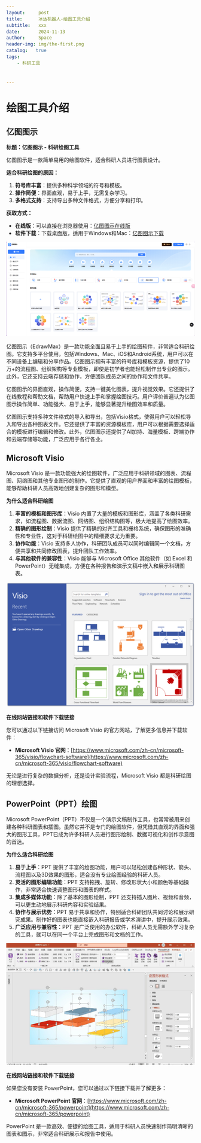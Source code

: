 ```yaml
---
layout:     post
title:      冰达机器人-绘图工具介绍
subtitle:   xxx
date:       2024-11-13
author:     Space
header-img: img/the-first.png
catalog:   true
tags:
    - 科研工具


---
```




# 绘图工具介绍



## 亿图图示

**标题：亿图图示 - 科研绘图工具**

亿图图示是一款简单易用的绘图软件，适合科研人员进行图表设计。

**适合科研绘图的原因：**

1. **符号库丰富**：提供多种科学领域的符号和模板。
2. **操作简便**：界面直观，易于上手，无需复杂学习。
3. **多格式支持**：支持导出多种文件格式，方便分享和打印。

**获取方式：**

- **在线版**：可以直接在浏览器使用：[亿图图示在线版](https://www.edrawmax.com/)
- **软件下载**：下载桌面版，适用于Windows和Mac：[亿图图示下载](https://www.edrawsoft.cn/download/)

![image-20241113182320187](https://raw.githubusercontent.com/dhw2536/Picture/main/202411131823451.png)

亿图图示（EdrawMax）是一款功能全面且易于上手的绘图软件，非常适合科研绘图。它支持多平台使用，包括Windows、Mac、iOS和Android系统，用户可以在不同设备上编辑和分享作品。亿图图示拥有丰富的符号库和模板资源，提供了10万+的流程图、组织架构等专业模板，即使是初学者也能轻松制作出专业的图示。此外，它还支持云端存储和协作，方便团队成员之间的协作和文件共享。

亿图图示的界面直观，操作简便，支持一键美化图表，提升视觉效果。它还提供了在线教程和帮助文档，帮助用户快速上手和掌握绘图技巧。用户评价普遍认为亿图图示操作简单、功能强大、易于上手，能够显著提升绘图效率和质量。

亿图图示支持多种文件格式的导入和导出，包括Visio格式，使得用户可以轻松导入和导出各种图表文件。它还提供了丰富的资源模板库，用户可以根据需要选择适合的模板进行编辑和修改。此外，亿图图示还提供了AI加持、海量模板、跨端协作和云端存储等功能，广泛应用于各行各业。



## Microsoft Visio

Microsoft Visio 是一款功能强大的绘图软件，广泛应用于科研领域的图表、流程图、网络图和其他专业图形的制作。它提供了直观的用户界面和丰富的绘图模板，能够帮助科研人员高效地创建复杂的图形和模型。

**为什么适合科研绘图**

1. **丰富的模板和图形库**：Visio 内置了大量的模板和图形库，涵盖了各类科研需求，如流程图、数据流图、网络图、组织结构图等，极大地提高了绘图效率。
2. **精确的图形绘制**：Visio 提供了精确的对齐工具和栅格系统，确保图形的准确性和专业性，这对于科研绘图中的精细要求尤为重要。
3. **协作功能**：Visio 支持多人协作，科研团队成员可以同时编辑同一个文档，方便共享和共同修改图表，提升团队工作效率。
4. **与其他软件的兼容性**：Visio 能够与 Microsoft Office 其他软件（如 Excel 和 PowerPoint）无缝集成，方便在各种报告和演示文稿中嵌入和展示科研图表。

![Microsoft Visio Professional 2021 - Download, Review, Screenshots](https://raw.githubusercontent.com/dhw2536/Picture/main/202411131840394.png)

**在线网站链接和软件下载链接**

您可以通过以下链接访问 Microsoft Visio 的官方网站，了解更多信息并下载软件：
- **Microsoft Visio 官网**：[https://www.microsoft.com/zh-cn/microsoft-365/visio/flowchart-software](https://www.microsoft.com/zh-cn/microsoft-365/visio/flowchart-software)

无论是进行复杂的数据分析，还是设计实验流程，Microsoft Visio 都是科研绘图的理想选择。



## PowerPoint（PPT）绘图

Microsoft PowerPoint（PPT）不仅是一个演示文稿制作工具，也常常被用来创建各种科研图表和插图。虽然它并不是专门的绘图软件，但凭借其直观的界面和强大的图形工具，PPT已成为许多科研人员进行图形绘制、数据可视化和创作示意图的首选。

**为什么适合科研绘图**

1. **易于上手**：PPT 提供了丰富的绘图功能，用户可以轻松创建各种形状、箭头、流程图以及3D效果的图形，适合没有专业绘图经验的科研人员。
2. **灵活的图形编辑功能**：PPT 支持拖拽、旋转、修改形状大小和颜色等基础操作，非常适合快速调整图形和图表的样式。
3. **集成多媒体功能**：除了基本的图形绘制，PPT 还支持插入图片、视频和音频，可以更生动地展示科研内容和实验结果。
4. **协作与展示优势**：PPT 易于共享和协作，特别适合科研团队共同讨论和展示研究成果。制作好的图表也能直接嵌入科研报告或学术演讲中，提升展示效果。
5. **广泛应用与兼容性**：PPT 是广泛使用的办公软件，科研人员无需额外学习复杂的工具，就可以在同一个平台上完成图形和文档的工作。

![怎么用 PowerPoint 画三维立体图？ - 知乎](https://raw.githubusercontent.com/dhw2536/Picture/main/202411131842568.jpg)

**在线网站链接和软件下载链接**

如果您没有安装 PowerPoint，您可以通过以下链接下载并了解更多：
- **Microsoft PowerPoint 官网**：[https://www.microsoft.com/zh-cn/microsoft-365/powerpoint](https://www.microsoft.com/zh-cn/microsoft-365/powerpoint)

PowerPoint 是一款高效、便捷的绘图工具，适用于科研人员快速制作简明清晰的图表和图示，非常适合科研展示和报告中使用。



